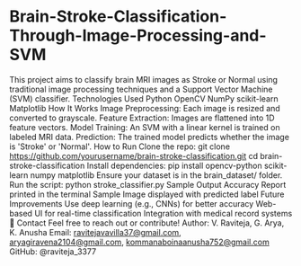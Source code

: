 # Brain-Stroke-Classification-Through-Image-Processing-and-SVM
This project aims to classify brain MRI images as Stroke or Normal using traditional image processing techniques and a Support Vector Machine (SVM) classifier.
Technologies Used
Python
OpenCV
NumPy
scikit-learn
Matplotlib
How It Works
Image Preprocessing: Each image is resized and converted to grayscale.
Feature Extraction: Images are flattened into 1D feature vectors.
Model Training: An SVM with a linear kernel is trained on labeled MRI data.
Prediction: The trained model predicts whether the image is 'Stroke' or 'Normal'.
How to Run
Clone the repo:
git clone https://github.com/yourusername/brain-stroke-classification.git
cd brain-stroke-classification
Install dependencies:
pip install opencv-python scikit-learn numpy matplotlib
Ensure your dataset is in the brain_dataset/ folder.
Run the script:
python stroke_classifier.py
Sample Output
Accuracy Report printed in the terminal
Sample Image displayed with predicted label
Future Improvements
Use deep learning (e.g., CNNs) for better accuracy
Web-based UI for real-time classification
Integration with medical record systems
📧 Contact
Feel free to reach out or contribute!
Author: V. Raviteja, G. Arya, K. Anusha
Email: ravitejavavilla37@gmail.com, aryagiravena2104@gmail.com, kommanaboinaanusha752@gmail.com
GitHub: @raviteja_3377
